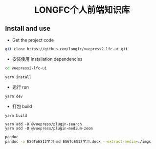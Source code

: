<div align="center"> 

<h1>LONGFC个人前端知识库</h1>
</div>

## Install and use

- Get the project code

```bash
git clone https://github.com/longfc/vuepress2-lfc-ui.git
```

- 安装使用 Installation dependencies

```bash
cd vuepress2-lfc-ui

yarn install

```

- 运行 run

```bash
yarn dev
```

- 打包 build

```bash
yarn build
```

```plugin
yarn add -D @vuepress/plugin-search
yarn add -D @vuepress/plugin-medium-zoom
```


```bash
pandoc
pandoc -o ES6ToES12学习.md ES6ToES12学习.docx --extract-media=./imgs

```
